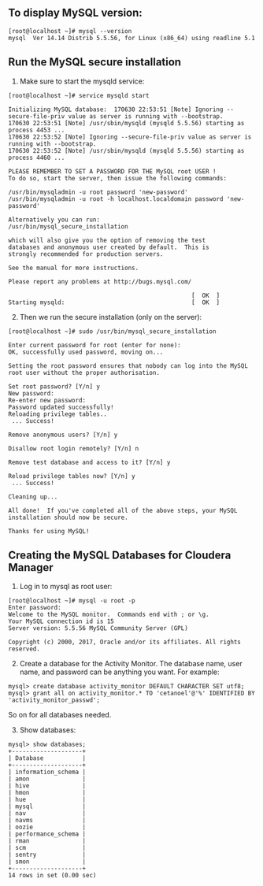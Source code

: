## To display MySQL version:

```
[root@localhost ~]# mysql --version
mysql  Ver 14.14 Distrib 5.5.56, for Linux (x86_64) using readline 5.1
```

## Run the MySQL secure installation

1. Make sure to start the mysqld service:
```
[root@localhost ~]# service mysqld start
```
```
Initializing MySQL database:  170630 22:53:51 [Note] Ignoring --secure-file-priv value as server is running with --bootstrap.
170630 22:53:51 [Note] /usr/sbin/mysqld (mysqld 5.5.56) starting as process 4453 ...
170630 22:53:52 [Note] Ignoring --secure-file-priv value as server is running with --bootstrap.
170630 22:53:52 [Note] /usr/sbin/mysqld (mysqld 5.5.56) starting as process 4460 ...

PLEASE REMEMBER TO SET A PASSWORD FOR THE MySQL root USER !
To do so, start the server, then issue the following commands:

/usr/bin/mysqladmin -u root password 'new-password'
/usr/bin/mysqladmin -u root -h localhost.localdomain password 'new-password'

Alternatively you can run:
/usr/bin/mysql_secure_installation

which will also give you the option of removing the test
databases and anonymous user created by default.  This is
strongly recommended for production servers.

See the manual for more instructions.

Please report any problems at http://bugs.mysql.com/

                                                    [  OK  ]
Starting mysqld:                                    [  OK  ]
```

2. Then we run the secure installation (only on the server):
```
[root@localhost ~]# sudo /usr/bin/mysql_secure_installation
```
```
Enter current password for root (enter for none):
OK, successfully used password, moving on...

Setting the root password ensures that nobody can log into the MySQL
root user without the proper authorisation.

Set root password? [Y/n] y
New password:
Re-enter new password:
Password updated successfully!
Reloading privilege tables..
 ... Success!

Remove anonymous users? [Y/n] y

Disallow root login remotely? [Y/n] n

Remove test database and access to it? [Y/n] y

Reload privilege tables now? [Y/n] y
 ... Success!

Cleaning up...

All done!  If you've completed all of the above steps, your MySQL
installation should now be secure.

Thanks for using MySQL!
```

## Creating the MySQL Databases for Cloudera Manager

1. Log in to mysql as root user:
```
[root@localhost ~]# mysql -u root -p
Enter password:
Welcome to the MySQL monitor.  Commands end with ; or \g.
Your MySQL connection id is 15
Server version: 5.5.56 MySQL Community Server (GPL)

Copyright (c) 2000, 2017, Oracle and/or its affiliates. All rights reserved.
```

2. Create a database for the Activity Monitor. The database name, user name, and password can be anything you want. For example:
```
mysql> create database activity_monitor DEFAULT CHARACTER SET utf8;
mysql> grant all on activity_monitor.* TO 'cetanoel'@'%' IDENTIFIED BY 'activity_monitor_passwd';
```

So on for all databases needed.

3. Show databases:

```
mysql> show databases;
+--------------------+
| Database           |
+--------------------+
| information_schema |
| amon               |
| hive               |
| hmon               |
| hue                |
| mysql              |
| nav                |
| navms              |
| oozie              |
| performance_schema |
| rman               |
| scm                |
| sentry             |
| smon               |
+--------------------+
14 rows in set (0.00 sec)

```